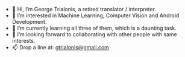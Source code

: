 - 👋 Hi, I’m George Trialonis, a retired translator / interpreter.
- 👀 I’m interested in Machine Learning, Computer Vision and Android Development.
- 🌱 I’m currently learning all three of them, which is a daunting task.
- 💞️ I’m looking forward to collaborating with other people with same interests.
- 📫 Drop a line at: gtrialonis@gmail.com

<!---
GTrialonis/GTrialonis is a ✨ special ✨ repository because its `README.md` (this file) appears on your GitHub profile.
You can click the Preview link to take a look at your changes.
--->

